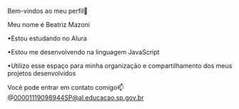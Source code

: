 Bem-vindos ao meu perfil💙

Meu nome é Beatriz Mazoni

•Estou estudando no Alura

•Estou me desenvolvendo na linguagem JavaScript

•Utilizo esse espaço para minha organização e compartilhamento dos meus projetos desenvolvidos

Você pode entrar em contato comigo📫
@00001119098944SP@al.educacao.sp.gov.br 
